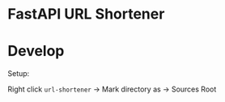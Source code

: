 # FastAPI URL Shortener


# Develop


Setup:

Right click `url-shortener` -> Mark directory as -> Sources Root
